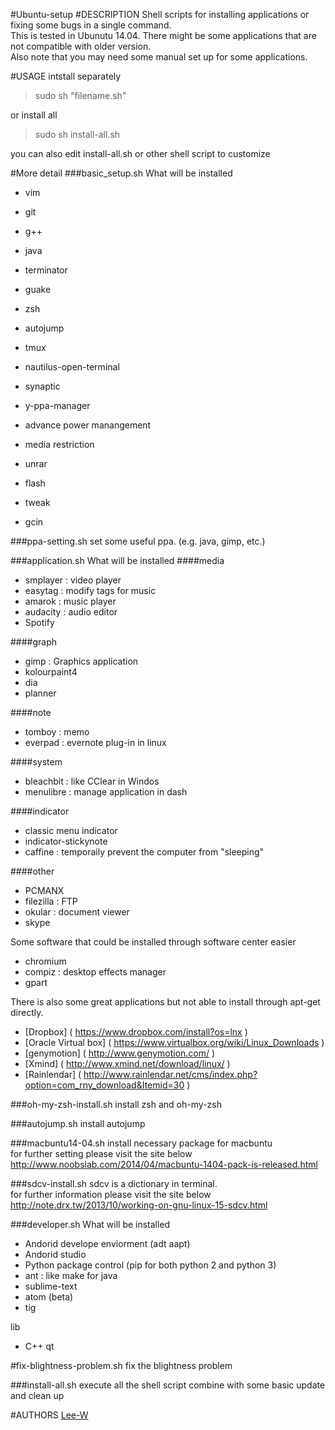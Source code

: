 #Ubuntu-setup
#DESCRIPTION
Shell scripts for installing applications or fixing some bugs in a single command.  
This is tested in Ubunutu 14.04. There might be some applications that are not compatible with older version.  
Also note that you may need some manual set up for some applications.


#USAGE
intstall separately
> sudo sh "filename.sh"

or install all

> sudo sh install-all.sh

you can also edit install-all.sh or other shell script to customize  


#More detail
###basic_setup.sh
What will be installed
- vim
- git
- g++
- java

- terminator
- guake
- zsh
- autojump
- tmux
- nautilus-open-terminal

- synaptic
- y-ppa-manager
- advance power manangement
- media restriction
- unrar

- flash
- tweak
- gcin


###ppa-setting.sh
set some useful ppa. (e.g. java, gimp, etc.)

###application.sh
What will be installed
####media
- smplayer : video player
- easytag : modify tags for music
- amarok : music player
- audacity : audio editor
- Spotify

####graph
- gimp : Graphics application
- kolourpaint4
- dia
- planner

####note
- tomboy : memo
- everpad : evernote plug-in in linux

####system
- bleachbit : like CClear in Windos
- menulibre : manage application in dash

####indicator
- classic menu indicator
- indicator-stickynote
- caffine : temporaily prevent the computer from "sleeping"

####other
- PCMANX
- filezilla : FTP
- okular : document viewer
- skype  

Some software that could be installed through software center easier
- chromium
- compiz : desktop effects manager
- gpart

There is also some great applications but not able to install through apt-get directly.  
- [Dropbox] ( https://www.dropbox.com/install?os=lnx )
- [Oracle Virtual box] ( https://www.virtualbox.org/wiki/Linux_Downloads )
- [genymotion] ( http://www.genymotion.com/ )
- [Xmind] ( http://www.xmind.net/download/linux/ )
- [Rainlendar] ( http://www.rainlendar.net/cms/index.php?option=com_rny_download&Itemid=30 )

###oh-my-zsh-install.sh
install zsh and oh-my-zsh

###autojump.sh
install autojump

###macbuntu14-04.sh
install necessary package for macbuntu  
for further setting please visit the site below  
http://www.noobslab.com/2014/04/macbuntu-1404-pack-is-released.html

###sdcv-install.sh
sdcv is a dictionary in terminal.  
for further information please visit the site below  
http://note.drx.tw/2013/10/working-on-gnu-linux-15-sdcv.html

###developer.sh
What will be installed
- Andorid develope enviorment (adt aapt)
- Andorid studio
- Python package control (pip for both python 2 and python 3)
- ant : like make for java
- sublime-text
- atom (beta)
- tig

lib
- C++ qt

#fix-blightness-problem.sh
fix the blightness problem

###install-all.sh
execute all the shell script combine with some basic update and clean up


#AUTHORS
[Lee-W](https://github.com/Lee-W/)
